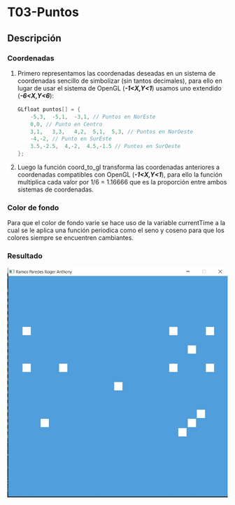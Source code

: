 # T03-Puntos

## Descripción
### Coordenadas
1. Primero representamos las coordenadas deseadas en un sistema de coordenadas sencillo de simbolizar (sin tantos decimales), para ello en lugar de usar el sistema de OpenGL (___-1<X,Y<1___) usamos uno extendido (___-6<X,Y<6___):

    ```C++
    GLfloat puntos[] = {
        -5,3,  -5,1,  -3,1, // Puntos en NorEste
        0,0, // Punto en Centro
        3,1,   3,3,   4,2,  5,1,  5,3, // Puntos en NorOeste
        -4,-2, // Punto en SurEste
        3.5,-2.5,  4,-2,  4.5,-1.5 // Puntos en SurOeste
    };
    ```
  
2. Luego la función coord_to_gl transforma las coordenadas anteriores a coordenadas compatibles con OpenGL (___-1<X,Y<1___), para ello la función multiplica cada valor por 1/6 = 1.16666 que es la proporción entre ambos sistemas de coordenadas.

### Color de fondo
 Para que el color de fondo varie se hace uso de la variable currentTime a la cual se le aplica una función periodica como el seno y coseno para que los colores siempre se encuentren cambiantes.

### Resultado
![GitHub Logo](https://github.com/r3gor/RamosParedesRoger-CG-2020-I/blob/master/Tareas/T03-Puntos/T03-App-Puntos.jpg)
